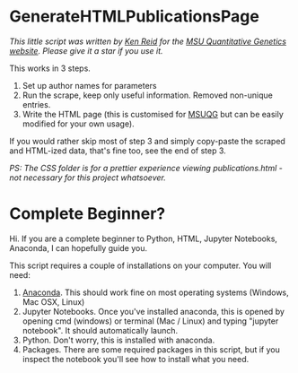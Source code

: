 # GenerateHTMLPublicationsPage

<i>This little script was written by <a href="https://www.github.com/drkenreid">Ken Reid</a> for the <a href="www.msuqg.github.io">MSU Quantitative Genetics website</a>. Please give it a star if you use it.</i>

This works in 3 steps.

<ol>
    <li> Set up author names for parameters</li>
    <li> Run the scrape, keep only useful information. Removed non-unique entries.</li>
    <li> Write the HTML page (this is customised for <a href = "https://www.msuqg.github.io">MSUQG</a> but can be easily modified for your own usage). </li>
</ol>

If you would rather skip most of step 3 and simply copy-paste the scraped and HTML-ized data, that's fine too, see the end of step 3.

<i>PS: The CSS folder is for a prettier experience viewing publications.html - not necessary for this project whatsoever.</i>

<h1> Complete Beginner? </h2>

Hi. If you are a complete beginner to Python, HTML, Jupyter Notebooks, Anaconda, I can hopefully guide you.

This script requires a couple of installations on your computer. You will need:

<ol>
    <li> <a href = "https://www.anaconda.com/">Anaconda</a>. This should work fine on most operating systems (Windows, Mac OSX, Linux)</li>
    <li> Jupyter Notebooks. Once you've installed anaconda, this is opened by opening cmd (windows) or terminal (Mac / Linux) and typing "jupyter notebook". It should automatically launch.</li>
    <li> Python. Don't worry, this is installed with anaconda. </li>
    <li> Packages. There are some required packages in this script, but if you inspect the notebook you'll see how to install what you need.</li>
</ol>
